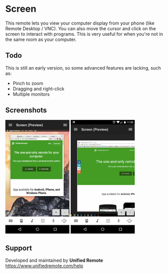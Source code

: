 # Screen
This remote lets you view your computer display from your phone (like Remote Desktop / VNC). You can also move the cursor and click on the screen to interact with programs. This is very useful for when you're not in the same room as your computer.

## Todo
This is still an early version, so some advanced features are lacking, such as:

* Pinch to zoom
* Dragging and right-click
* Multiple monitors

## Screenshots
<img src="screen1.png" width="200" />
<img src="screen2.png" width="200" />

## Support
Developed and maintained by **Unified Remote**  
https://www.unifiedremote.com/help